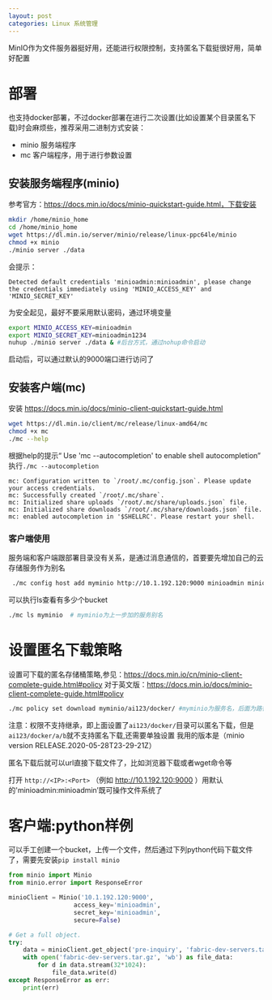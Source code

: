 ```yaml
---
layout: post
categories: Linux 系统管理
---
```


MinIO作为文件服务器挺好用，还能进行权限控制，支持匿名下载挺很好用，简单好配置

# 部署

也支持docker部署，不过docker部署在进行二次设置(比如设置某个目录匿名下载)时会麻烦些，推荐采用二进制方式安装：

- minio 服务端程序
- mc  客户端程序，用于进行参数设置

## 安装服务端程序(minio)

参考官方：https://docs.min.io/docs/minio-quickstart-guide.html，下载安装
```bash
mkdir /home/minio_home
cd /home/minio_home
wget https://dl.min.io/server/minio/release/linux-ppc64le/minio
chmod +x minio
./minio server ./data
```  

会提示：

```
Detected default credentials 'minioadmin:minioadmin', please change the credentials immediately using 'MINIO_ACCESS_KEY' and 'MINIO_SECRET_KEY'
```

为安全起见，最好不要采用默认密码，通过环境变量

```bash
export MINIO_ACCESS_KEY=minioadmin 
export MINIO_SECRET_KEY=minioadmin1234
nuhup ./minio server ./data & #后台方式，通过nohup命令启动
```

启动后，可以通过默认的9000端口进行访问了

## 安装客户端(mc)

安装 https://docs.min.io/docs/minio-client-quickstart-guide.html

```bash
wget https://dl.min.io/client/mc/release/linux-amd64/mc
chmod +x mc
./mc --help
```

根据help的提示“ Use 'mc --autocompletion' to enable shell autocompletion”
执行`./mc --autocompletion`

```log
mc: Configuration written to `/root/.mc/config.json`. Please update your access credentials.
mc: Successfully created `/root/.mc/share`.
mc: Initialized share uploads `/root/.mc/share/uploads.json` file.
mc: Initialized share downloads `/root/.mc/share/downloads.json` file.
mc: enabled autocompletion in '$SHELLRC'. Please restart your shell.
```

### 客户端使用

服务端和客户端跟部署目录没有关系，是通过消息通信的，首要要先增加自己的云存储服务作为别名

```bash
 ./mc config host add myminio http://10.1.192.120:9000 minioadmin minioadmin1234
```

可以执行ls查看有多少个bucket

```bash
./mc ls myminio  # myminio为上一步加的服务别名
```

# 设置匿名下载策略

设置可下载的匿名存储桶策略,参见：https://docs.min.io/cn/minio-client-complete-guide.html#policy
对于英文版：https://docs.min.io/docs/minio-client-complete-guide.html#policy

```bash
./mc policy set download myminio/ai123/docker/ #myminio为服务名，后面为路径
```

注意：权限不支持继承，即上面设置了`ai123/docker/`目录可以匿名下载，但是`ai123/docker/a/b`就不支持匿名下载,还需要单独设置
我用的版本是（minio version RELEASE.2020-05-28T23-29-21Z）

匿名下载后就可以url直接下载文件了，比如浏览器下载或者wget命令等



打开 `http://<IP>:<Port>`  （例如 http://10.1.192.120:9000 ）用默认的'minioadmin:minioadmin’既可操作文件系统了


# 客户端:python样例

可以手工创建一个bucket，上传一个文件，然后通过下列python代码下载文件了，需要先安装`pip install minio`

```python
from minio import Minio
from minio.error import ResponseError

minioClient = Minio('10.1.192.120:9000',
                  access_key='minioadmin',
                  secret_key='minioadmin',
                  secure=False)

# Get a full object.
try:
    data = minioClient.get_object('pre-inquiry', 'fabric-dev-servers.tar.gz') # 你的bucket，你的对象名称
    with open('fabric-dev-servers.tar.gz', 'wb') as file_data:
        for d in data.stream(32*1024):
            file_data.write(d)
except ResponseError as err:
    print(err)
```